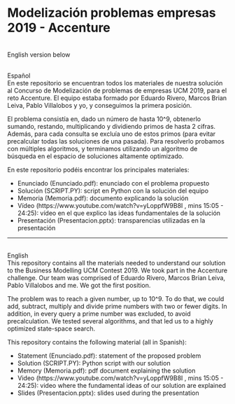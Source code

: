 # Modelización problemas empresas 2019 - Accenture

<br>English version below</br>

<br>Español</br>
En este repositorio se encuentran todos los materiales de nuestra solución al Concurso de Modelización de problemas de empresas UCM 2019, para el reto Accenture. El equipo estaba formado por Eduardo Rivero, Marcos Brian Leiva, Pablo Villalobos y yo, y conseguimos la primera posición. 

El problema consistía en, dado un número de hasta 10^9, obtenerlo sumando, restando, multiplicando y dividiendo primos de hasta 2 cifras. Además, para cada consulta se excluía uno de estos primos (para evitar precalcular todas las soluciones de una pasada). Para resolverlo probamos con múltiples algoritmos, y terminamos utilizando un algoritmo de búsqueda en el espacio de soluciones altamente optimizado. 

En este repositorio podéis encontrar los principales materiales:

<ul>
  <li> Enunciado (Enunciado.pdf): enunciado con el problema propuesto
  <li> Solución (SCRIPT.PY): script en Python con la solución del equipo
  <li> Memoria (Memoria.pdf): documento explicando la solución 
  <li> Vídeo (https://www.youtube.com/watch?v=yLoppfW9B8I , mins 15:05 - 24:25): vídeo en el que explico las ideas fundamentales de la solución
  <li> Presentación (Presentacion.pptx): transparencias utilizadas en la presentación
</ul>

<hr>

<br>English</br>
This repository contains all the materials needed to understand our solution to the Business Modelling UCM Contest 2019. We took part in the Accenture challenge. Our team was comprised of Eduardo Rivero, Marcos Brian Leiva, Pablo Villalobos and me. We got the first position. 

The problem was to reach a given number, up to 10^9. To do that, we could add, subtract, multiply and divide prime numbers with two or fewer digits. In addition, in every query a prime number was excluded, to avoid precalculation. We tested several algorithms, and that led us to a highly optimized state-space search. 

This repository contains the following material (all in Spanish):

<ul>
  <li> Statement (Enunciado.pdf): statement of the proposed problem
  <li> Solution (SCRIPT.PY): Python script with our solution
  <li> Memory (Memoria.pdf): pdf document explaining the solution 
  <li> Video (https://www.youtube.com/watch?v=yLoppfW9B8I , mins 15:05 - 24:25): video where the fundamental ideas of our solution are explained
  <li> Slides (Presentacion.pptx): slides used during the presentation
</ul>
